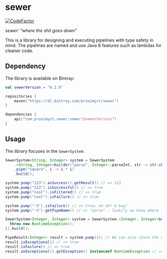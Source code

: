 # sewer

[![CodeFactor](https://www.codefactor.io/repository/github/proximyst/sewer/badge/main)](https://www.codefactor.io/repository/github/proximyst/sewer/overview/main)

*sewer: "where the shit goes down"*

This is a library for designing and executing pipelines with type safety in
mind. The pipelines are named and use Java 8 features such as lambdas for
cleaner code.

## Dependency

The library is available on Bintray:

```kotlin
val sewerVersion = "0.2.0"

repositories {
    maven("https://dl.bintray.com/proximyst/sewer")
}

dependencies {
    api("com.proximyst.sewer:sewer:$sewerVersion")
}
```

## Usage

The library focuses in the `SewerSystem`:

```java
SewerSystem<String, Integer> system = SewerSystem
    .<String, Integer>builder("parse", Integer::parseInt, str -> str.chars().allMatch(Character::isDigit))
    .pipe("square", i -> i * i)
    .build();

system.pump("123").asSuccess().getResult() // => 123
system.pump("123").isSuccessful() // => true
system.pump("cool").isFiltered() // => true
system.pump("cool").isFailure() // => true

system.pump("-5").isFailure() // => true; uh oh! A bug!
system.pump("-5").getPipeName() // => "parse" - luckily we know where the bug is.

SewerSystem<Integer, Integer> system = SewerSystem.<Integer, Integer>builder("never successful", i -> {
  throw new RuntimeException();
}).build();

PipeResult<Integer> result = system.pump(1); // We can also store the result.
result.isExceptional() // => true
result.isFailure() // => true
result.asExceptional().getException() instanceof RuntimeException // => true
```
